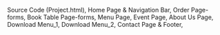 Source Code (Project.html),
Home Page & Navigation Bar, 
Order Page-forms,
Book Table Page-forms,
Menu Page,
Event Page, 
About Us Page,
Download Menu_1, 
Download Menu_2, 
Contact Page & Footer,
